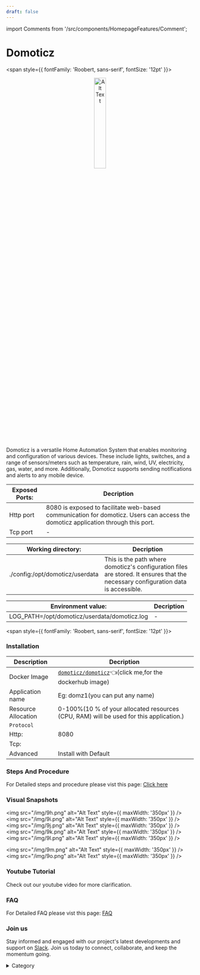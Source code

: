 ```yaml
---
draft: false
---
```

import Comments from '/src/components/HomepageFeatures/Comment';




# Domoticz
<span style={{ fontFamily: 'Roobert, sans-serif', fontSize: '12pt' }}>

<p align="center">
  <img src="/img/cbcf.jpg" alt="Alt Text" width="25%"/>
</p> 


Domoticz is a versatile Home Automation System that enables monitoring and configuration of various devices. These include lights, switches, and a range of sensors/meters such as temperature, rain, wind, UV, electricity, gas, water, and more. Additionally, Domoticz supports sending notifications and alerts to any mobile device.



 

|  **Exposed Ports:**    | Decription                                                                                                               | 
| --------------------- | ------                                                                                                                   | 
| Http port          |       8080 is exposed to facilitate web-based communication for domoticz. Users can access the domoticz application through this port.                              |
| Tcp port      |              -                                                                     | 

|  **Working directory:** | Decription                                                                                                               | 
| --------------------- | ------                                                                                                                   | 
| ./config:/opt/domoticz/userdata       |  This is the path  where domoticz's configuration files are stored. It ensures that the necessary configuration data is accessible.                                  |



|   **Environment value:**          | Decription                                                                                                               | 
| --------------------- | ------                                                                                                                   | 
|LOG_PATH=/opt/domoticz/userdata/domoticz.log    |  -                              |


</span>


<span style={{ fontFamily: 'Roobert, sans-serif', fontSize: '12pt' }}>

### Installation


|  Description          | Decription                                                                                                               | 
| --------------------- | ------                                                                                                                   | 
| Docker Image          |  [`domoticz/domoticz`](https://hub.docker.com/r/domoticz/domoticz)👈(click me,for the dockerhub image)                                   |
| Application name      |  Eg: domz1(you can put any name)                                                                                        | 
| Resource Allocation   |  0-100%(10 % of your allocated resources (CPU, RAM) will be used for this application.)                                  | 
| `Protocol`            |                                                                                                                          | 
|  Http:                | 8080                                                                                                                       |
|  Tcp:                 |                                                                                                                          | 
|    Advanced           |    Install with Default                                                                                                  |

                                                                        


### Steps And Procedure

For Detailed steps and procedure please vist this page: [Click here](https://techscaleinfinite.github.io/introduction/cloud-float/Steps%20and%20procedure)



### Visual Snapshots

<img src="/img/9h.png" alt="Alt Text" style={{ maxWidth: '350px' }} /> <img src="/img/9i.png" alt="Alt Text" style={{ maxWidth: '350px' }} /> <img src="/img/9j.png" alt="Alt Text" style={{ maxWidth: '350px' }} /> <img src="/img/9k.png" alt="Alt Text" style={{ maxWidth: '350px' }} />
<img src="/img/9l.png" alt="Alt Text" style={{ maxWidth: '350px' }} />

<img src="/img/9m.png" alt="Alt Text" style={{ maxWidth: '350px' }} /> <img src="/img/9o.png" alt="Alt Text" style={{ maxWidth: '350px' }} />



### Youtube Tutorial&#x20;

Check out our youtube video for more clarification.



### FAQ

For Detailed FAQ please vist this page: [FAQ](https://techscaleinfinite.github.io/FAQ)

### Join us

Stay informed and engaged with our project's latest developments and support on [Slack](https://app.slack.com/client/T04QS32JX6E/C04QKEWE146). Join us today to connect, collaborate, and keep the momentum going.

<details>

<summary>Category</summary>

Kubernetes, cloud computing, DevOps, cloud services, hosting platform, container orchestration, cloud infrastructure, cloud deployment, cloud management, cloud technology, cloud solutions , media, entertainment

</details>

</span>

<Comments />
